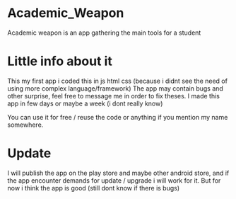 # Academic_Weapon
Academic weapon is an app gathering the main tools for a student

# Little info about it
This my first app i coded this in js html css (because i didnt see the need of using more complex language/framework)
The app may contain bugs and other surprise, feel free to message me in order to fix theses.
I made this app in few days or maybe a week (i dont really know)

You can use it for free / reuse the code or anything if you mention my name somewhere.

# Update
I will publish the app on the play store and maybe other android store, and if the app encounter demands for update / upgrade i will work for it. 
But for now i think the app is good (still dont know if there is bugs) 
